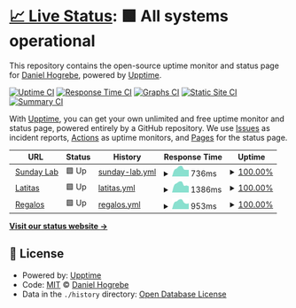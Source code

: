 # [📈 Live Status](https://sundaylab.github.io/upptime): <!--live status--> **🟩 All systems operational**

This repository contains the open-source uptime monitor and status page for [Daniel Hogrebe](http://www.sundaylab.de), powered by [Upptime](https://github.com/upptime/upptime).

[![Uptime CI](https://github.com/sundaylab/upptime/workflows/Uptime%20CI/badge.svg)](https://github.com/sundaylab/upptime/actions?query=workflow%3A%22Uptime+CI%22)
[![Response Time CI](https://github.com/sundaylab/upptime/workflows/Response%20Time%20CI/badge.svg)](https://github.com/sundaylab/upptime/actions?query=workflow%3A%22Response+Time+CI%22)
[![Graphs CI](https://github.com/sundaylab/upptime/workflows/Graphs%20CI/badge.svg)](https://github.com/sundaylab/upptime/actions?query=workflow%3A%22Graphs+CI%22)
[![Static Site CI](https://github.com/sundaylab/upptime/workflows/Static%20Site%20CI/badge.svg)](https://github.com/sundaylab/upptime/actions?query=workflow%3A%22Static+Site+CI%22)
[![Summary CI](https://github.com/sundaylab/upptime/workflows/Summary%20CI/badge.svg)](https://github.com/sundaylab/upptime/actions?query=workflow%3A%22Summary+CI%22)

With [Upptime](https://upptime.js.org), you can get your own unlimited and free uptime monitor and status page, powered entirely by a GitHub repository. We use [Issues](https://github.com/sundaylab/upptime/issues) as incident reports, [Actions](https://github.com/sundaylab/upptime/actions) as uptime monitors, and [Pages](https://sundaylab.github.io/upptime) for the status page.

<!--start: status pages-->
<!-- This summary is generated by Upptime (https://github.com/upptime/upptime) -->
<!-- Do not edit this manually, your changes will be overwritten -->
<!-- prettier-ignore -->
| URL | Status | History | Response Time | Uptime |
| --- | ------ | ------- | ------------- | ------ |
| <img alt="" src="https://icons.duckduckgo.com/ip3/www.sundaylab.com.ico" height="13"> [Sunday Lab](https://www.sundaylab.com) | 🟩 Up | [sunday-lab.yml](https://github.com/doosom/upptime/commits/HEAD/history/sunday-lab.yml) | <details><summary><img alt="Response time graph" src="./graphs/sunday-lab/response-time-week.png" height="20"> 736ms</summary><br><a href="https://doosom.github.io/upptime/history/sunday-lab"><img alt="Response time 775" src="https://img.shields.io/endpoint?url=https%3A%2F%2Fraw.githubusercontent.com%2Fdoosom%2Fupptime%2FHEAD%2Fapi%2Fsunday-lab%2Fresponse-time.json"></a><br><a href="https://doosom.github.io/upptime/history/sunday-lab"><img alt="24-hour response time 782" src="https://img.shields.io/endpoint?url=https%3A%2F%2Fraw.githubusercontent.com%2Fdoosom%2Fupptime%2FHEAD%2Fapi%2Fsunday-lab%2Fresponse-time-day.json"></a><br><a href="https://doosom.github.io/upptime/history/sunday-lab"><img alt="7-day response time 736" src="https://img.shields.io/endpoint?url=https%3A%2F%2Fraw.githubusercontent.com%2Fdoosom%2Fupptime%2FHEAD%2Fapi%2Fsunday-lab%2Fresponse-time-week.json"></a><br><a href="https://doosom.github.io/upptime/history/sunday-lab"><img alt="30-day response time 765" src="https://img.shields.io/endpoint?url=https%3A%2F%2Fraw.githubusercontent.com%2Fdoosom%2Fupptime%2FHEAD%2Fapi%2Fsunday-lab%2Fresponse-time-month.json"></a><br><a href="https://doosom.github.io/upptime/history/sunday-lab"><img alt="1-year response time 775" src="https://img.shields.io/endpoint?url=https%3A%2F%2Fraw.githubusercontent.com%2Fdoosom%2Fupptime%2FHEAD%2Fapi%2Fsunday-lab%2Fresponse-time-year.json"></a></details> | <details><summary><a href="https://doosom.github.io/upptime/history/sunday-lab">100.00%</a></summary><a href="https://doosom.github.io/upptime/history/sunday-lab"><img alt="All-time uptime 99.99%" src="https://img.shields.io/endpoint?url=https%3A%2F%2Fraw.githubusercontent.com%2Fdoosom%2Fupptime%2FHEAD%2Fapi%2Fsunday-lab%2Fuptime.json"></a><br><a href="https://doosom.github.io/upptime/history/sunday-lab"><img alt="24-hour uptime 100.00%" src="https://img.shields.io/endpoint?url=https%3A%2F%2Fraw.githubusercontent.com%2Fdoosom%2Fupptime%2FHEAD%2Fapi%2Fsunday-lab%2Fuptime-day.json"></a><br><a href="https://doosom.github.io/upptime/history/sunday-lab"><img alt="7-day uptime 100.00%" src="https://img.shields.io/endpoint?url=https%3A%2F%2Fraw.githubusercontent.com%2Fdoosom%2Fupptime%2FHEAD%2Fapi%2Fsunday-lab%2Fuptime-week.json"></a><br><a href="https://doosom.github.io/upptime/history/sunday-lab"><img alt="30-day uptime 100.00%" src="https://img.shields.io/endpoint?url=https%3A%2F%2Fraw.githubusercontent.com%2Fdoosom%2Fupptime%2FHEAD%2Fapi%2Fsunday-lab%2Fuptime-month.json"></a><br><a href="https://doosom.github.io/upptime/history/sunday-lab"><img alt="1-year uptime 99.99%" src="https://img.shields.io/endpoint?url=https%3A%2F%2Fraw.githubusercontent.com%2Fdoosom%2Fupptime%2FHEAD%2Fapi%2Fsunday-lab%2Fuptime-year.json"></a></details>
| <img alt="" src="https://icons.duckduckgo.com/ip3/www.latitas-online.es.ico" height="13"> [Latitas](https://www.latitas-online.es) | 🟩 Up | [latitas.yml](https://github.com/doosom/upptime/commits/HEAD/history/latitas.yml) | <details><summary><img alt="Response time graph" src="./graphs/latitas/response-time-week.png" height="20"> 1386ms</summary><br><a href="https://doosom.github.io/upptime/history/latitas"><img alt="Response time 1465" src="https://img.shields.io/endpoint?url=https%3A%2F%2Fraw.githubusercontent.com%2Fdoosom%2Fupptime%2FHEAD%2Fapi%2Flatitas%2Fresponse-time.json"></a><br><a href="https://doosom.github.io/upptime/history/latitas"><img alt="24-hour response time 1470" src="https://img.shields.io/endpoint?url=https%3A%2F%2Fraw.githubusercontent.com%2Fdoosom%2Fupptime%2FHEAD%2Fapi%2Flatitas%2Fresponse-time-day.json"></a><br><a href="https://doosom.github.io/upptime/history/latitas"><img alt="7-day response time 1386" src="https://img.shields.io/endpoint?url=https%3A%2F%2Fraw.githubusercontent.com%2Fdoosom%2Fupptime%2FHEAD%2Fapi%2Flatitas%2Fresponse-time-week.json"></a><br><a href="https://doosom.github.io/upptime/history/latitas"><img alt="30-day response time 1439" src="https://img.shields.io/endpoint?url=https%3A%2F%2Fraw.githubusercontent.com%2Fdoosom%2Fupptime%2FHEAD%2Fapi%2Flatitas%2Fresponse-time-month.json"></a><br><a href="https://doosom.github.io/upptime/history/latitas"><img alt="1-year response time 1465" src="https://img.shields.io/endpoint?url=https%3A%2F%2Fraw.githubusercontent.com%2Fdoosom%2Fupptime%2FHEAD%2Fapi%2Flatitas%2Fresponse-time-year.json"></a></details> | <details><summary><a href="https://doosom.github.io/upptime/history/latitas">100.00%</a></summary><a href="https://doosom.github.io/upptime/history/latitas"><img alt="All-time uptime 61.26%" src="https://img.shields.io/endpoint?url=https%3A%2F%2Fraw.githubusercontent.com%2Fdoosom%2Fupptime%2FHEAD%2Fapi%2Flatitas%2Fuptime.json"></a><br><a href="https://doosom.github.io/upptime/history/latitas"><img alt="24-hour uptime 100.00%" src="https://img.shields.io/endpoint?url=https%3A%2F%2Fraw.githubusercontent.com%2Fdoosom%2Fupptime%2FHEAD%2Fapi%2Flatitas%2Fuptime-day.json"></a><br><a href="https://doosom.github.io/upptime/history/latitas"><img alt="7-day uptime 100.00%" src="https://img.shields.io/endpoint?url=https%3A%2F%2Fraw.githubusercontent.com%2Fdoosom%2Fupptime%2FHEAD%2Fapi%2Flatitas%2Fuptime-week.json"></a><br><a href="https://doosom.github.io/upptime/history/latitas"><img alt="30-day uptime 100.00%" src="https://img.shields.io/endpoint?url=https%3A%2F%2Fraw.githubusercontent.com%2Fdoosom%2Fupptime%2FHEAD%2Fapi%2Flatitas%2Fuptime-month.json"></a><br><a href="https://doosom.github.io/upptime/history/latitas"><img alt="1-year uptime 61.26%" src="https://img.shields.io/endpoint?url=https%3A%2F%2Fraw.githubusercontent.com%2Fdoosom%2Fupptime%2FHEAD%2Fapi%2Flatitas%2Fuptime-year.json"></a></details>
| <img alt="" src="https://icons.duckduckgo.com/ip3/www.regalos-publicidad.es.ico" height="13"> [Regalos](https://www.regalos-publicidad.es) | 🟩 Up | [regalos.yml](https://github.com/doosom/upptime/commits/HEAD/history/regalos.yml) | <details><summary><img alt="Response time graph" src="./graphs/regalos/response-time-week.png" height="20"> 953ms</summary><br><a href="https://doosom.github.io/upptime/history/regalos"><img alt="Response time 1274" src="https://img.shields.io/endpoint?url=https%3A%2F%2Fraw.githubusercontent.com%2Fdoosom%2Fupptime%2FHEAD%2Fapi%2Fregalos%2Fresponse-time.json"></a><br><a href="https://doosom.github.io/upptime/history/regalos"><img alt="24-hour response time 1105" src="https://img.shields.io/endpoint?url=https%3A%2F%2Fraw.githubusercontent.com%2Fdoosom%2Fupptime%2FHEAD%2Fapi%2Fregalos%2Fresponse-time-day.json"></a><br><a href="https://doosom.github.io/upptime/history/regalos"><img alt="7-day response time 953" src="https://img.shields.io/endpoint?url=https%3A%2F%2Fraw.githubusercontent.com%2Fdoosom%2Fupptime%2FHEAD%2Fapi%2Fregalos%2Fresponse-time-week.json"></a><br><a href="https://doosom.github.io/upptime/history/regalos"><img alt="30-day response time 1014" src="https://img.shields.io/endpoint?url=https%3A%2F%2Fraw.githubusercontent.com%2Fdoosom%2Fupptime%2FHEAD%2Fapi%2Fregalos%2Fresponse-time-month.json"></a><br><a href="https://doosom.github.io/upptime/history/regalos"><img alt="1-year response time 1274" src="https://img.shields.io/endpoint?url=https%3A%2F%2Fraw.githubusercontent.com%2Fdoosom%2Fupptime%2FHEAD%2Fapi%2Fregalos%2Fresponse-time-year.json"></a></details> | <details><summary><a href="https://doosom.github.io/upptime/history/regalos">100.00%</a></summary><a href="https://doosom.github.io/upptime/history/regalos"><img alt="All-time uptime 99.63%" src="https://img.shields.io/endpoint?url=https%3A%2F%2Fraw.githubusercontent.com%2Fdoosom%2Fupptime%2FHEAD%2Fapi%2Fregalos%2Fuptime.json"></a><br><a href="https://doosom.github.io/upptime/history/regalos"><img alt="24-hour uptime 100.00%" src="https://img.shields.io/endpoint?url=https%3A%2F%2Fraw.githubusercontent.com%2Fdoosom%2Fupptime%2FHEAD%2Fapi%2Fregalos%2Fuptime-day.json"></a><br><a href="https://doosom.github.io/upptime/history/regalos"><img alt="7-day uptime 100.00%" src="https://img.shields.io/endpoint?url=https%3A%2F%2Fraw.githubusercontent.com%2Fdoosom%2Fupptime%2FHEAD%2Fapi%2Fregalos%2Fuptime-week.json"></a><br><a href="https://doosom.github.io/upptime/history/regalos"><img alt="30-day uptime 100.00%" src="https://img.shields.io/endpoint?url=https%3A%2F%2Fraw.githubusercontent.com%2Fdoosom%2Fupptime%2FHEAD%2Fapi%2Fregalos%2Fuptime-month.json"></a><br><a href="https://doosom.github.io/upptime/history/regalos"><img alt="1-year uptime 99.63%" src="https://img.shields.io/endpoint?url=https%3A%2F%2Fraw.githubusercontent.com%2Fdoosom%2Fupptime%2FHEAD%2Fapi%2Fregalos%2Fuptime-year.json"></a></details>

<!--end: status pages-->

[**Visit our status website →**](https://sundaylab.github.io/upptime)

## 📄 License

- Powered by: [Upptime](https://github.com/upptime/upptime)
- Code: [MIT](./LICENSE) © [Daniel Hogrebe](http://www.sundaylab.de)
- Data in the `./history` directory: [Open Database License](https://opendatacommons.org/licenses/odbl/1-0/)
